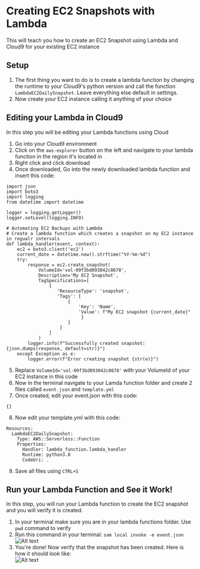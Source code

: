 # Creating EC2 Snapshots with Lambda
This will teach you how to create an EC2 Snapshot using Lambda and Cloud9 for your existing EC2 instance

## Setup
1. The first thing you want to do is to create a lambda function by changing the runtime to your Cloud9's python version and call the function `LambdaEC2DailySnapshot`. Leave everything else default in settings.
2. Now create your EC2 instance calling it anything of your choice

## Editing your Lambda in Cloud9
In this step you will be editing your Lambda functions using Cloud <br>
1. Go into your Cloud9 environment
2. Click on the `aws-explorer` button on the left and navigate to your lambda function in the region it's located in
3. Right click and click download
4. Once downloaded, Go into the newly downloaded lambda function and insert this code: <br>
```
import json
import boto3
import logging
from datetime import datetime

logger = logging.getLogger()
logger.setLevel(logging.INFO)

# Automating EC2 Backups with Lambda
# Create a lambda function which creates a snapshot on my EC2 instance in regualr intervals
def lambda_handler(event, context):
    ec2 = boto3.client('ec2')
    current_date = datetime.now().strftime("%Y-%m-%d")
    try:
        response = ec2.create_snapshot(
            VolumeId='vol-09f3bd093842c8678',
            Description='My EC2 Snapshot',
            TagSpecifications=[
                {
                   'ResourceType': 'snapshot',
                   'Tags': [
                       {
                           'Key': 'Name',
                           'Value': f"My EC2 snapshot {current_date}"
                            }
                       ]
                    }
                ]
            )
        logger.info(f"Successfully created snapshot: {json.dumps(response, default=str)}")
    except Exception as e:
        logger.error(f"Error creating snapshot {str(e)}")
```
5. Replace `VolumeId='vol-09f3bd093842c8678'` with your VolumeId of your EC2 instance in this code
6. Now in the terminal navigate to your Lamda function folder and create 2 files called `event.json` and `template.yml`
7. Once created, edit your event.json with this code:
```
{}
```
8. Now edit your template.yml with this code:
```
Resources:
  LambdaEC2DailySnapshot:
    Type: AWS::Serverless::Function
    Properties:
      Handler: lambda_function.lambda_handler
      Runtime: python3.8
      CodeUri: .
```
9. Save all files using `CTRL+S`

## Run your Lambda Function and See it Work!
In this step, you will run your Lambda function to create the EC2 snapshot and you will verify it is created.
1. In your terminal make sure you are in your lambda functions folder. Use `pwd`  command to verify
2. Run this command in your terminal: `sam local invoke -e event.json` <br>
![Alt text](https://images-python-lt.s3.amazonaws.com/runLambda.png)
3. You're done! Now verify that the snapshot has been created. Here is how it should look like: <br>
![Alt text](https://images-python-lt.s3.amazonaws.com/ec2snapshot.png)
